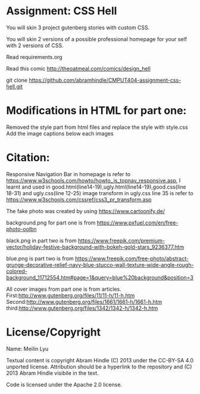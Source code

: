 Assignment: CSS Hell
====================

You will skin 3 project gutenberg stories with custom CSS.

You will skin 2 versions of a possible professional homepage for your
self with 2 versions of CSS.

Read requirements.org

Read this comic http://theoatmeal.com/comics/design_hell

git clone https://github.com/abramhindle/CMPUT404-assignment-css-hell.git

Modifications in HTML for part one: 
====================
Removed the style part from html files and replace the style with style.css
Add the image captions below each images

Citation:
====================
Responsive Navigation Bar in homepage is refer to https://www.w3schools.com/howto/howto_js_topnav_responsive.asp, I learnt and used in good.html(line14-19),ugly.html(line14-19),good.css(line 18-31) and ugly.css(line 12-25)
image transform in ugly.css line 35 is refer to https://www.w3schools.com/cssref/css3_pr_transform.asp

The fake photo was created by using https://www.cartoonify.de/

background.png for part one is from https://www.pxfuel.com/en/free-photo-oolbn

black.png in part two is from https://www.freepik.com/premium-vector/holiday-festive-background-with-bokeh-gold-stars_9236377.htm

blue.png is part two is from https://www.freepik.com/free-photo/abstract-grunge-decorative-relief-navy-blue-stucco-wall-texture-wide-angle-rough-colored-background_11712554.htm#page=1&query=blue%20background&position=3

All cover images from part one is from articles.
First:http://www.gutenberg.org/files/11/11-h/11-h.htm
Second:http://www.gutenberg.org/files/1661/1661-h/1661-h.htm
third:http://www.gutenberg.org/files/1342/1342-h/1342-h.htm


License/Copyright
=================
Name: Meilin Lyu

Textual content is copyright Abram Hindle (C) 2013 under the CC-BY-SA
4.0 unported license. Attribution should be a hyperlink to the
repository and (C) 2013 Abram Hindle visibile in the text.

Code is licensed under the Apache 2.0 license.


